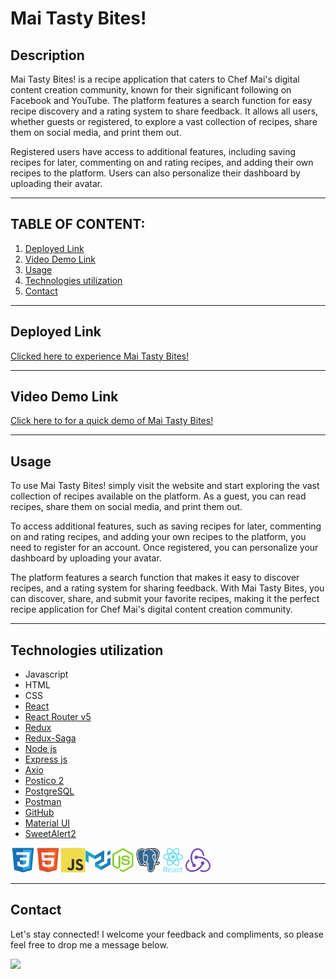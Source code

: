 # Mai Tasty Bites!

## Description
Mai Tasty Bites! is a recipe application that caters to Chef Mai's digital content creation community, known for their significant following on Facebook and YouTube. The platform features a search function for easy recipe discovery and a rating system to share feedback. It allows all users, whether guests or registered, to explore a vast collection of recipes, share them on social media, and print them out.

Registered users have access to additional features, including saving recipes for later, commenting on and rating recipes, and adding their own recipes to the platform. Users can also personalize their dashboard by uploading their avatar.


---
## **TABLE OF CONTENT:**
1. [Deployed Link](#deployed-link)
1. [Video Demo Link](#video-demo-link)
1. [Usage](#usage)
1. [Technologies utilization](#technologies-utilization)
1. [Contact](#contact)

---

## Deployed Link
[Clicked here to experience Mai Tasty Bites!](https://maitastybites.herokuapp.com/)

---

## Video Demo Link
[Click here to for a quick demo of Mai Tasty Bites!]()

---
## Usage
To use Mai Tasty Bites! simply visit the website and start exploring the vast collection of recipes available on the platform. As a guest, you can read recipes, share them on social media, and print them out.

To access additional features, such as saving recipes for later, commenting on and rating recipes, and adding your own recipes to the platform, you need to register for an account. Once registered, you can personalize your dashboard by uploading your avatar.

The platform features a search function that makes it easy to discover recipes, and a rating system for sharing feedback. With Mai Tasty Bites, you can discover, share, and submit your favorite recipes, making it the perfect recipe application for Chef Mai's digital content creation community.

---

## Technologies utilization 

* Javascript
* HTML
* CSS
* [React](https://reactjs.org/)
* [React Router v5](https://v5.reactrouter.com/web/guides/quick-start)
* [Redux](https://redux.js.org/)
* [Redux-Saga](https://redux-saga.js.org/)
* [Node js](https://nodejs.org/en/about/)
* [Express js](https://expressjs.com/)
* [Axio](https://axio.com/)
* [Postico 2](https://eggerapps.at/postico2/)
* [PostgreSQL](https://www.postgresql.org/)
* [Postman](https://www.postman.com/)
* [GitHub](https://github.com/xaihang/) 
* [Material UI](https://mui.com/)
* [SweetAlert2](https://sweetalert2.github.io/)

<a href="https://developer.mozilla.org/en-US/docs/Web/CSS"><img src="https://raw.githubusercontent.com/devicons/devicon/master/icons/css3/css3-original.svg" height="40px" width="40px" /></a><a href="https://developer.mozilla.org/en-US/docs/Web/HTML"><img src="https://raw.githubusercontent.com/devicons/devicon/master/icons/html5/html5-original.svg" height="40px" width="40px" /></a><a href="https://developer.mozilla.org/en-US/docs/Web/JavaScript"><img src="https://raw.githubusercontent.com/devicons/devicon/master/icons/javascript/javascript-original.svg" height="40px" width="40px" /></a><a href="https://material-ui.com/"><img src="https://raw.githubusercontent.com/devicons/devicon/master/icons/materialui/materialui-original.svg" height="40px" width="40px" /></a><a href="https://nodejs.org/en/"><img src="https://raw.githubusercontent.com/devicons/devicon/master/icons/nodejs/nodejs-original.svg" height="40px" width="40px" /></a><a href="https://www.postgresql.org/"><img src="https://raw.githubusercontent.com/devicons/devicon/master/icons/postgresql/postgresql-original.svg" height="40px" width="40px" /></a><a href="https://reactjs.org/"><img src="https://raw.githubusercontent.com/devicons/devicon/master/icons/react/react-original-wordmark.svg" height="40px" width="40px" /></a><a href="https://redux.js.org/"><img src="https://raw.githubusercontent.com/devicons/devicon/master/icons/redux/redux-original.svg" height="40px" width="40px" /></a>


---
## Contact 
Let's stay connected! I welcome your feedback and compliments, so please feel free to drop me a message below.

<a href="https://www.linkedin.com/in/xai-hang/" target="_blank"><img src="https://img.shields.io/badge/LinkedIn-0077B5?style=for-the-badge&logo=linkedin&logoColor=white" /></a> 

